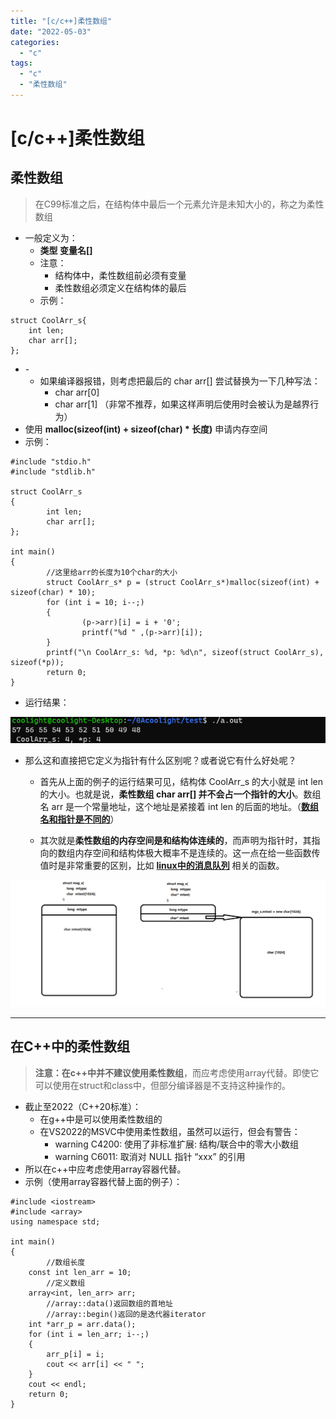 ```yaml
---
title: "[c/c++]柔性数组"
date: "2022-05-03"
categories: 
  - "c"
tags: 
  - "c"
  - "柔性数组"
---
```

# [c/c++]柔性数组

## 柔性数组

> 在C99标准之后，在结构体中最后一个元素允许是未知大小的，称之为柔性数组

- 一般定义为：
    - **类型 变量名\[\]**
    - 注意：
        - 结构体中，柔性数组前必须有变量
        - 柔性数组必须定义在结构体的最后
    - 示例：

```
struct CoolArr_s{
	int len;
	char arr[];
};
```

- \-
    - 如果编译器报错，则考虑把最后的 char arr\[\] 尝试替换为一下几种写法：
        - char arr\[0\]
        - char arr\[1\] （非常不推荐，如果这样声明后使用时会被认为是越界行为）
- 使用 **malloc(sizeof(int) + sizeof(char) \* 长度)** 申请内存空间
- 示例：

```
#include "stdio.h"
#include "stdlib.h"

struct CoolArr_s
{
        int len;
        char arr[];
};

int main()
{
        //这里给arr的长度为10个char的大小
        struct CoolArr_s* p = (struct CoolArr_s*)malloc(sizeof(int) + sizeof(char) * 10);
        for (int i = 10; i--;)
        {
                (p->arr)[i] = i + '0';
                printf("%d " ,(p->arr)[i]);
        }
        printf("\n CoolArr_s: %d, *p: %d\n", sizeof(struct CoolArr_s), sizeof(*p));
        return 0;
}
```

- 运行结果：

![](images/image-13.png)

- 那么这和直接把它定义为指针有什么区别呢？或者说它有什么好处呢？
    
    - 首先从上面的例子的运行结果可见，结构体 CoolArr\_s 的大小就是 int len 的大小。也就是说，**柔性数组 char arr\[\] 并不会占一个指针的大小**。数组名 arr 是一个常量地址，这个地址是紧接着 int len 的后面的地址。（[**数组名和指针是不同的**](https://blog.coolight.cool/?p=987)）
    
    - 其次就是**柔性数组的内存空间是和结构体连续的**，而声明为指针时，其指向的数组内存空间和结构体极大概率不是连续的。这一点在给一些函数传值时是非常重要的区别，比如 [**linux中的消息队列**](https://blog.coolight.cool/?p=973) 相关的函数。

![](images/7222aac360b7980459ffc8dc95c30ca9_image-11-1024x413-1.png)

* * *

## 在C++中的柔性数组

> **注意：在c++中并不建议使用柔性数组**，而应考虑使用array代替。即使它可以使用在struct和class中，但部分编译器是不支持这种操作的。

- 截止至2022（C++20标准）：
    - 在g++中是可以使用柔性数组的
    - 在VS2022的MSVC中使用柔性数组，虽然可以运行，但会有警告：
        - warning C4200: 使用了非标准扩展: 结构/联合中的零大小数组
        - warning C6011: 取消对 NULL 指针 “xxx” 的引用
- 所以在c++中应考虑使用array容器代替。
- 示例（使用array容器代替上面的例子）：

```
#include <iostream>
#include <array>
using namespace std;

int main()
{
        //数组长度
	const int len_arr = 10;
        //定义数组
	array<int, len_arr> arr;
        //array::data()返回数组的首地址
        //array::begin()返回的是迭代器iterator
	int *arr_p = arr.data();
	for (int i = len_arr; i--;)
	{
		arr_p[i] = i;
		cout << arr[i] << " ";
	}
	cout << endl;
	return 0;
}
```
